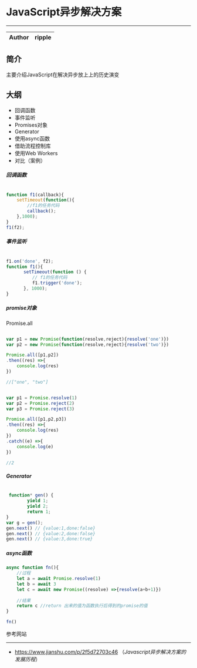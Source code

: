 # JavaScript异步解决方案 #
***
| Author  | ripple |
| :---:  | ------ |

## 简介 ##

主要介绍JavaScript在解决异步放上上的历史演变

## 大纲


- 回调函数
- 事件监听
- Promises对象
- Generator
- 使用async函数
- 借助流程控制库
- 使用Web Workers
- 对比（案例）

##### 回调函数
```js

function f1(callback){
    setTimeout(function(){
        //f1的任务代码
        callback();
    },1000);
}
f1(f2);

```

##### 事件监听
```js

f1.on('done', f2);
function f1(){
　　　　setTimeout(function () {
　　　　　　// f1的任务代码
　　　　　　f1.trigger('done');
　　　　}, 1000);
}

```

##### promise对象

Promise.all

```js

var p1 = new Promise(function(resolve,reject){resolve('one')})
var p2 = new Promise(function(resolve,reject){resolve('two')})

Promise.all([p1,p2])
.then((res) =>{
	console.log(res)
})

//["one", "two"]

```

```js

var p1 = Promise.resolve(1)
var p2 = Promise.reject(2)
var p3 = Promise.reject(3)

Promise.all([p1,p2,p3])
.then((res) =>{
	console.log(res)
})
.catch((e) =>{
	console.log(e)
})

//2 

```

##### Generator
```js

 function* gen() {    
        yield 1;    
        yield 2;    
        return 1;
}
var g = gen();
gen.next() // {value:1,done:false}
gen.next() // {value:2,done:false}
gen.next() // {value:3,done:true}

```

##### async函数

```js
async function fn(){
	//过程
    let a = await Promise.resolve(1)
    let b = await 3
    let c = await new Promise((resolve) =>{resolve(a+b+1)})
	
    //结果
    return c //return 出来的值为函数执行后得到的promise的值
}

fn()


```


参考网站
***
- https://www.jianshu.com/p/2f5d72703c46 （*Javascript异步解决方案的发展历程*）